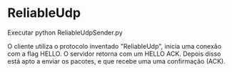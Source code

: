 # ReliableUdp


Executar python ReliableUdpSender.py

O cliente utiliza o protocolo inventado "ReliableUdp", inicia uma conexão com a flag HELLO.
O servidor retorna com um HELLO ACK. Depois disso está apto a enviar os pacotes, 
e que recebe uma uma confirmação (ACK).
